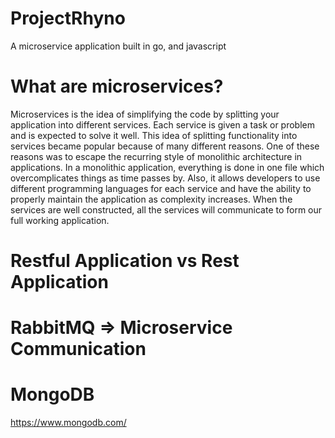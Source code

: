 # ProjectRhyno
A microservice application built in go, and javascript

# What are microservices?
Microservices is the idea of simplifying the code by splitting your application into different services. Each service is given a task or problem and is expected to solve it well. This idea of splitting functionality into services became popular because of many different reasons. One of these reasons was to escape the recurring style of monolithic architecture in applications. In a monolithic application, everything is done in one file which overcomplicates things as time passes by. Also, it allows developers to use different programming languages for each service and have the ability to properly maintain the application as complexity increases. When the services are well constructed, all the services will communicate to form our full working application.

# Restful Application vs Rest Application


# RabbitMQ => Microservice Communication


# MongoDB 
https://www.mongodb.com/

